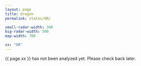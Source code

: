 ```yaml
---
layout: page
title: Oregon
permalink: states/OR/

small-radar-width: 300
big-radar-width: 500
map-width: 700

xx: "OR"
---
```


<p>{{ page.xx }} has not been analyzed yet. Please check back later.</p>